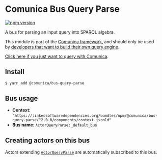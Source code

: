 # Comunica Bus Query Parse

[![npm version](https://badge.fury.io/js/%40comunica%2Fbus-query-parse.svg)](https://www.npmjs.com/package/@comunica/bus-query-parse)

A bus for parsing an input query into SPARQL algebra.

This module is part of the [Comunica framework](https://github.com/comunica/comunica),
and should only be used by [developers that want to build their own query engine](https://comunica.dev/docs/modify/).

[Click here if you just want to query with Comunica](https://comunica.dev/docs/query/).

## Install

```bash
$ yarn add @comunica/bus-query-parse
```

## Bus usage

* **Context**: `"https://linkedsoftwaredependencies.org/bundles/npm/@comunica/bus-query-parse/^2.0.0/components/context.jsonld"`
* **Bus name**: `ActorQueryParse:_default_bus`

## Creating actors on this bus

Actors extending [`ActorQueryParse`](https://comunica.github.io/comunica/classes/_comunica_bus_query_parse.ActorQueryParse.html) are automatically subscribed to this bus.

